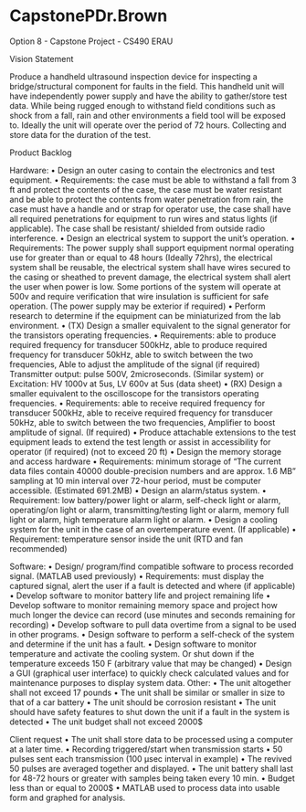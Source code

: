 # CapstonePDr.Brown
Option 8 - Capstone Project - CS490 ERAU

Vision Statement

Produce a handheld ultrasound inspection device for inspecting a bridge/structural component for faults in the field. This handheld unit will have independently power supply and have the ability to gather/store test data. While being rugged enough to withstand field conditions such as shock from a fall, rain and other environments a field tool will be exposed to. Ideally the unit will operate over the period of 72 hours. Collecting and store data for the duration of the test.

Product Backlog

Hardware:
•	Design an outer casing to contain the electronics and test equipment.
•	Requirements: the case must be able to withstand a fall from 3 ft and protect the contents of the case, the case must be water resistant and be able to protect the contents from water penetration from rain, the case must have a handle and or strap for operator use, the case shall have all required penetrations for equipment to run wires and status lights (if applicable). The case shall be resistant/ shielded from outside radio interference.
•	 Design an electrical system to support the unit’s operation.
•	Requirements: The power supply shall support equipment normal operating use for greater than or equal to 48 hours (Ideally 72hrs), the electrical system shall be reusable, the electrical system shall have wires secured to the casing or sheathed to prevent damage, the electrical system shall alert the user when power is low. Some portions of the system will operate at 500v and require verification that wire insulation is sufficient for safe operation. (The power supply may be exterior if required)
•	Perform research to determine if the equipment can be miniaturized from the lab environment.
•	(TX) Design a smaller equivalent to the signal generator for the transistors operating frequencies.
•	Requirements: able to produce required frequency for transducer 500kHz, able to produce required frequency for transducer 50kHz, able to switch between the two frequencies, Able to adjust the amplitude of the signal (if required)
Transmitter output: pulse 500V, 2microseconds. (Similar system) or
Excitation: HV 1000v at 5us, LV 600v at 5us (data sheet)
•	(RX) Design a smaller equivalent to the oscilloscope for the transistors operating frequencies.
•	Requirements: able to receive required frequency for transducer 500kHz, able to receive required frequency for transducer 50kHz, able to switch between the two frequencies, Amplifier to boost amplitude of signal. (If required)
•	Produce attachable extensions to the test equipment leads to extend the test length or assist in accessibility for operator (if required) (not to exceed 20 ft)
•	Design the memory storage and access hardware
•	Requirements: minimum storage of “The current data files contain 40000 double-precision numbers and are approx. 1.6 MB” sampling at 10 min interval over 72-hour period, must be computer accessible. (Estimated 691.2MB)
•	Design an alarm/status system.
•	Requirement: low battery/power light or alarm, self-check light or alarm, operating/on light or alarm, transmitting/testing light or alarm, memory full light or alarm, high temperature alarm light or alarm.
•	Design a cooling system for the unit in the case of an overtemperature event. (If applicable)
•	Requirement: temperature sensor inside the unit (RTD and fan recommended)

Software:
•	Design/ program/find compatible software to process recorded signal. (MATLAB used previously)
•	Requirements: must display the captured signal, alert the user if a fault is detected and where (if applicable)
•	Develop software to monitor battery life and project remaining life 
•	Develop software to monitor remaining memory space and project how much longer the device can record (use minutes and seconds remaining for recording)
•	Develop software to pull data overtime from a signal to be used in other programs.
•	Design software to perform a self-check of the system and determine if the unit has a fault.
•	Design software to monitor temperature and activate the cooling system. Or shut down if the temperature exceeds 150 F (arbitrary value that may be changed)
•	Design a GUI (graphical user interface) to quickly check calculated values and for maintenance purposes to display system data.
Other:
•	The unit altogether shall not exceed 17 pounds 
•	The unit shall be similar or smaller in size to that of a car battery
•	The unit should be corrosion resistant
•	The unit should have safety features to shut down the unit if a fault in the system is detected
•	The unit budget shall not exceed 2000$


Client request
•	The unit shall store data to be processed using a computer at a later time.
•	Recording triggered/start when transmission starts
•	50 pulses sent each transmission (100 µsec interval in example)
•	The revived 50 pulses are averaged together and displayed.
•	The unit battery shall last for 48-72 hours or greater with samples being taken every 10 min.
•	Budget less than or equal to 2000$
•	MATLAB used to process data into usable form and graphed for analysis.

